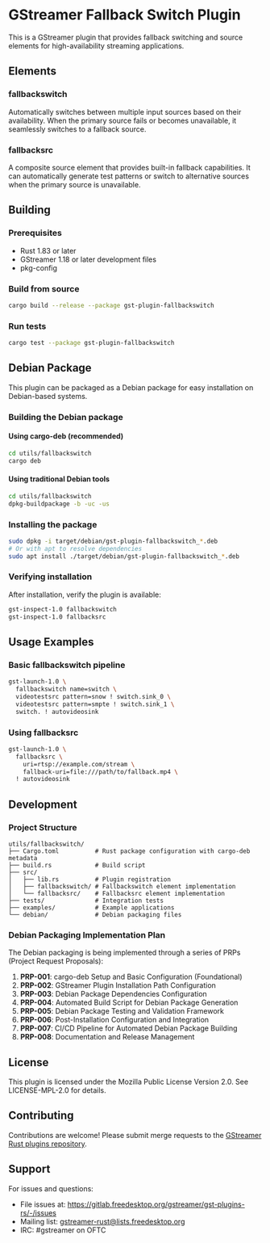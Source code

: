 # GStreamer Fallback Switch Plugin

This is a GStreamer plugin that provides fallback switching and source elements for high-availability streaming applications.

## Elements

### fallbackswitch
Automatically switches between multiple input sources based on their availability. When the primary source fails or becomes unavailable, it seamlessly switches to a fallback source.

### fallbacksrc
A composite source element that provides built-in fallback capabilities. It can automatically generate test patterns or switch to alternative sources when the primary source is unavailable.

## Building

### Prerequisites
- Rust 1.83 or later
- GStreamer 1.18 or later development files
- pkg-config

### Build from source
```bash
cargo build --release --package gst-plugin-fallbackswitch
```

### Run tests
```bash
cargo test --package gst-plugin-fallbackswitch
```

## Debian Package

This plugin can be packaged as a Debian package for easy installation on Debian-based systems.

### Building the Debian package

#### Using cargo-deb (recommended)
```bash
cd utils/fallbackswitch
cargo deb
```

#### Using traditional Debian tools
```bash
cd utils/fallbackswitch
dpkg-buildpackage -b -uc -us
```

### Installing the package
```bash
sudo dpkg -i target/debian/gst-plugin-fallbackswitch_*.deb
# Or with apt to resolve dependencies
sudo apt install ./target/debian/gst-plugin-fallbackswitch_*.deb
```

### Verifying installation
After installation, verify the plugin is available:
```bash
gst-inspect-1.0 fallbackswitch
gst-inspect-1.0 fallbacksrc
```

## Usage Examples

### Basic fallbackswitch pipeline
```bash
gst-launch-1.0 \
  fallbackswitch name=switch \
  videotestsrc pattern=snow ! switch.sink_0 \
  videotestsrc pattern=smpte ! switch.sink_1 \
  switch. ! autovideosink
```

### Using fallbacksrc
```bash
gst-launch-1.0 \
  fallbacksrc \
    uri=rtsp://example.com/stream \
    fallback-uri=file:///path/to/fallback.mp4 \
  ! autovideosink
```

## Development

### Project Structure
```
utils/fallbackswitch/
├── Cargo.toml          # Rust package configuration with cargo-deb metadata
├── build.rs            # Build script
├── src/
│   ├── lib.rs          # Plugin registration
│   ├── fallbackswitch/ # Fallbackswitch element implementation
│   └── fallbacksrc/    # Fallbacksrc element implementation
├── tests/              # Integration tests
├── examples/           # Example applications
└── debian/             # Debian packaging files
```

### Debian Packaging Implementation Plan

The Debian packaging is being implemented through a series of PRPs (Project Request Proposals):

1. **PRP-001**: cargo-deb Setup and Basic Configuration (Foundational)
2. **PRP-002**: GStreamer Plugin Installation Path Configuration
3. **PRP-003**: Debian Package Dependencies Configuration
4. **PRP-004**: Automated Build Script for Debian Package Generation
5. **PRP-005**: Debian Package Testing and Validation Framework
6. **PRP-006**: Post-Installation Configuration and Integration
7. **PRP-007**: CI/CD Pipeline for Automated Debian Package Building
8. **PRP-008**: Documentation and Release Management

## License

This plugin is licensed under the Mozilla Public License Version 2.0. See LICENSE-MPL-2.0 for details.

## Contributing

Contributions are welcome! Please submit merge requests to the [GStreamer Rust plugins repository](https://gitlab.freedesktop.org/gstreamer/gst-plugins-rs).

## Support

For issues and questions:
- File issues at: https://gitlab.freedesktop.org/gstreamer/gst-plugins-rs/-/issues
- Mailing list: gstreamer-rust@lists.freedesktop.org
- IRC: #gstreamer on OFTC